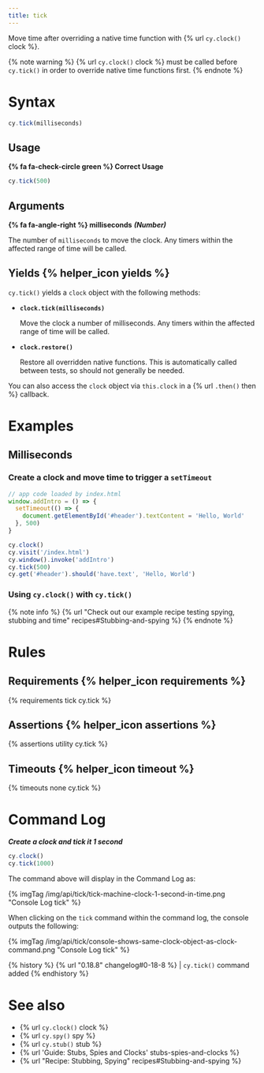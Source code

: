 ```yaml
---
title: tick
---
```


Move time after overriding a native time function with {% url `cy.clock()` clock %}.

{% note warning %}
{% url `cy.clock()` clock %} must be called before `cy.tick()` in order to override native time functions first.
{% endnote %}

# Syntax

```javascript
cy.tick(milliseconds)
```

## Usage

**{% fa fa-check-circle green %} Correct Usage**

```javascript
cy.tick(500)
```

## Arguments

**{% fa fa-angle-right %} milliseconds** ***(Number)***

The number of `milliseconds` to move the clock. Any timers within the affected range of time will be called.

## Yields {% helper_icon yields %}

`cy.tick()` yields a `clock` object with the following methods:

- **`clock.tick(milliseconds)`**

  Move the clock a number of milliseconds. Any timers within the affected range of time will be called.

- **`clock.restore()`**

  Restore all overridden native functions. This is automatically called between tests, so should not generally be needed.

You can also access the `clock` object via `this.clock` in a {% url `.then()` then %} callback.

# Examples

## Milliseconds

### Create a clock and move time to trigger a `setTimeout`

```javascript
// app code loaded by index.html
window.addIntro = () => {
  setTimeout(() => {
    document.getElementById('#header').textContent = 'Hello, World'
  }, 500)
}
```

```javascript
cy.clock()
cy.visit('/index.html')
cy.window().invoke('addIntro')
cy.tick(500)
cy.get('#header').should('have.text', 'Hello, World')
```

### Using `cy.clock()` with `cy.tick()`

{% note info %}
{% url "Check out our example recipe testing spying, stubbing and time" recipes#Stubbing-and-spying %}
{% endnote %}

# Rules

## Requirements {% helper_icon requirements %}

{% requirements tick cy.tick %}

## Assertions {% helper_icon assertions %}

{% assertions utility cy.tick %}

## Timeouts {% helper_icon timeout %}

{% timeouts none cy.tick %}

# Command Log

***Create a clock and tick it 1 second***

```javascript
cy.clock()
cy.tick(1000)
```

The command above will display in the Command Log as:

{% imgTag /img/api/tick/tick-machine-clock-1-second-in-time.png "Console Log tick" %}

When clicking on the `tick` command within the command log, the console outputs the following:

{% imgTag /img/api/tick/console-shows-same-clock-object-as-clock-command.png "Console Log tick" %}

{% history %}
{% url "0.18.8" changelog#0-18-8 %} | `cy.tick()` command added
{% endhistory %}

# See also

- {% url `cy.clock()` clock %}
- {% url `cy.spy()` spy %}
- {% url `cy.stub()` stub %}
- {% url 'Guide: Stubs, Spies and Clocks' stubs-spies-and-clocks %}
- {% url "Recipe: Stubbing, Spying" recipes#Stubbing-and-spying %}
